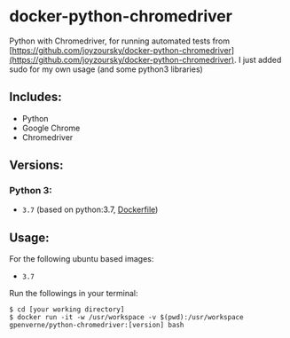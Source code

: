 # docker-python-chromedriver

Python with Chromedriver, for running automated tests from [https://github.com/joyzoursky/docker-python-chromedriver](https://github.com/joyzoursky/docker-python-chromedriver). I just added sudo for my own usage (and some python3 libraries)

## Includes:

 - Python
 - Google Chrome
 - Chromedriver

## Versions:

### Python 3:

 - `3.7` (based on python:3.7, [Dockerfile](https://github.com/joyzoursky/docker-python-chromedriver/blob/master/py3/py3.7/Dockerfile))

## Usage:


For the following ubuntu based images:
- `3.7`


Run the followings in your terminal:

```
$ cd [your working directory]
$ docker run -it -w /usr/workspace -v $(pwd):/usr/workspace gpenverne/python-chromedriver:[version] bash
```
